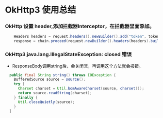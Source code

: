 OkHttp3 使用总结
===============



### OkHttp 设置 header,添加拦截器Interceptor，在拦截器里面添加。

```java
    Headers headers = request.headers().newBuilder().add("token", token).build();
    response = chain.proceed(request.newBuilder().headers(headers).build());
```



### OkHttp3 java.lang.IllegalStateException: closed 错误

- ResponseBody调用string后，会关闭流，再调用这个方法就会报错。

```java
  public final String string() throws IOException {
    BufferedSource source = source();
    try {
      Charset charset = Util.bomAwareCharset(source, charset());
      return source.readString(charset);
    } finally {
      Util.closeQuietly(source);
    }
  }
```